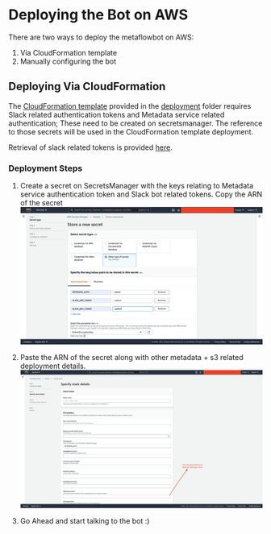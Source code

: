# Deploying the Bot on AWS

There are two ways to deploy the metaflowbot on AWS:

1. Via CloudFormation template 
2. Manually configuring the bot

## Deploying Via CloudFormation

The [CloudFormation template](../deployment/mfbot-cf-template.yml) provided in the [deployment](../deployment) folder requires Slack related authentication tokens and Metadata service related authentication; These need to be created on secretsmanager. The reference to those secrets will be used in the CloudFormation template deployment. 

Retrieval of slack related tokens is provided [here](./Setup.md). 

### Deployment Steps

1. Create a secret on SecretsManager with the keys relating to Metadata service authentication token and Slack bot related tokens. Copy the ARN of the secret
    ![](./images/Secret-manager-setup.png)

2. Paste the ARN of the secret along with other metadata + s3 related deployment details. 
    ![](./images/cfn-deploy.png)

3. Go Ahead and start talking to the bot :) 